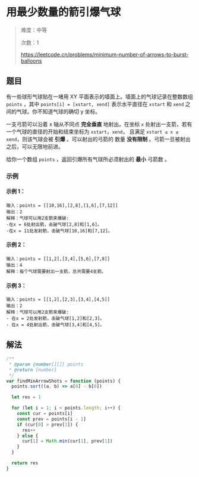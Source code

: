 # 用最少数量的箭引爆气球

> 难度：中等
>
> 次数：1
>
> https://leetcode.cn/problems/minimum-number-of-arrows-to-burst-balloons

## 题目

有一些球形气球贴在一堵用 XY 平面表示的墙面上。墙面上的气球记录在整数数组 `points` ，其中 `points[i] = [xstart, xend]` 表示水平直径在 `xstart` 和 `xend` 之间的气球。你不知道气球的确切 y 坐标。

一支弓箭可以沿着 x 轴从不同点 **完全垂直** 地射出。在坐标 `x` 处射出一支箭，若有一个气球的直径的开始和结束坐标为 `xstart`，`xend`， 且满足 `xstart ≤ x ≤ xend`，则该气球会被 **引爆** 。可以射出的弓箭的
数量 **没有限制** 。弓箭一旦被射出之后，可以无限地前进。

给你一个数组 `points` ，返回引爆所有气球所必须射出的 **最小** 弓箭数 。

### 示例

#### 示例 1：

```
输入：points = [[10,16],[2,8],[1,6],[7,12]]
输出：2
解释：气球可以用2支箭来爆破:
-在x = 6处射出箭，击破气球[2,8]和[1,6]。
-在x = 11处发射箭，击破气球[10,16]和[7,12]。
```

#### 示例 2：

```
输入：points = [[1,2],[3,4],[5,6],[7,8]]
输出：4
解释：每个气球需要射出一支箭，总共需要4支箭。
```

#### 示例 3：

```
输入：points = [[1,2],[2,3],[3,4],[4,5]]
输出：2
解释：气球可以用2支箭来爆破:
- 在x = 2处发射箭，击破气球[1,2]和[2,3]。
- 在x = 4处射出箭，击破气球[3,4]和[4,5]。
```

## 解法

```javascript
/**
 * @param {number[][]} points
 * @return {number}
 */
var findMinArrowShots = function (points) {
  points.sort((a, b) => a[0] - b[0])

  let res = 1

  for (let i = 1; i < points.length; i++) {
    const cur = points[i]
    const prev = points[i - 1]
    if (cur[0] > prev[1]) {
      res++
    } else {
      cur[1] = Math.min(cur[1], prev[1])
    }
  }

  return res
}
```
